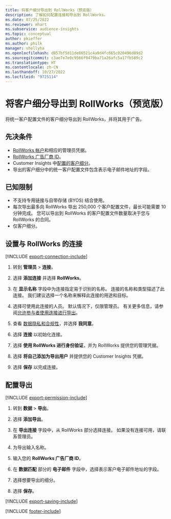 ```yaml
---
title: 将客户细分导出到 RollWorks（预览版）
description: 了解如何配置连接和导出到 RollWorks。
ms.date: 07/25/2022
ms.reviewer: mhart
ms.subservice: audience-insights
ms.topic: conceptual
author: pkieffer
ms.author: philk
manager: shellyha
ms.openlocfilehash: d857bf5d11de86521c4a9d4fc665c020496d89d2
ms.sourcegitcommit: c3ae7e7e0c9566f9479ba71a26afc5a17fb589c2
ms.translationtype: HT
ms.contentlocale: zh-CN
ms.lasthandoff: 10/27/2022
ms.locfileid: "9725114"
---
```

# <a name="export-segments-to-rollworks-preview"></a>将客户细分导出到 RollWorks（预览版）

将统一客户配置文件的客户细分导出到 RollWorks，并将其用于广告。

## <a name="prerequisites"></a>先决条件

- [RollWorks 帐户](https://www.rollworks.com/)和相应的管理员凭据。
- [RollWorks 广告厂商 ID](https://help.adroll.com/hc/articles/212011838-Advertiser-Profiles)。
- Customer Insights 中[配置的客户细分](segments.md)。
- 导出的客户细分中的统一客户配置文件包含表示电子邮件地址的字段。

## <a name="known-limitations"></a>已知限制

- 不支持专用链接与自带存储 (BYOS) 结合使用。
- 每次导出最多向 RollWorks 导出 250,000 个客户配置文件，最长可能需要 10 分钟完成。 您可以导出到 RollWorks 的客户配置文件数量取决于您与 RollWorks 的合同。
- 仅客户细分。

## <a name="set-up-connection-to-rollworks"></a>设置与 RollWorks 的连接

[!INCLUDE [export-connection-include](includes/export-connection-admn.md)]

1. 转到 **管理员** > **连接**。

1. 选择 **添加连接** 并选择 **RollWorks**。

1. 在 **显示名称** 字段中为连接指定易于识别的名称。 连接的名称和类型描述了此连接。 我们建议选择一个名称来解释此连接的用途和目标。

1. 选择可使用此连接的人员。  默认情况下，仅限管理员。 有关更多信息，请参阅[允许参与者使用连接进行导出](connections.md#allow-contributors-to-use-a-connection-for-exports)。

1. 查看 [数据隐私和合规性](connections.md#data-privacy-and-compliance)，并选择 **我同意**。

1. 选择 **连接** 以初始化连接。

1. 选择 **使用 RollWorks 进行身份验证**，并为 RollWorks 提供您的管理凭据。

1. 选择 **将自己添加为导出用户** 并提供您的 Customer Insights 凭据。

1. 选择 **保存** 以完成连接。

## <a name="configure-an-export"></a>配置导出

[!INCLUDE [export-permission-include](includes/export-permission.md)]

1. 转到 **数据** > **导出**。

1. 选择 **添加导出**。

1. 在 **导出连接** 字段中，从 RollWorks 部分选择连接。 如果没有连接可用，请联系管理员。

1. 为导出输入名称。

1. 输入您的 **RollWorks 广告厂商 ID**。

1. 在 **数据匹配** 部分的 **电子邮件** 字段中，选择表示客户电子邮件地址的字段。

1. 选择想要导出的细分。

1. 选择 **保存**。

[!INCLUDE [export-saving-include](includes/export-saving.md)]

[!INCLUDE [footer-include](includes/footer-banner.md)]
